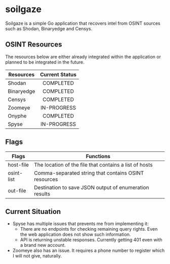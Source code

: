 # soilgaze
Soilgaze is a simple Go application that recovers intel from OSINT sources such as Shodan, Binaryedge and Censys.


## OSINT Resources

The resources below are either already integrated within the application or planned to be integrated in the future.

| Resources     | Current Status    |
| ------------- | :---------------: |
| Shodan        | COMPLETED         |
| Binaryedge    | COMPLETED         |
| Censys        | COMPLETED         |
| Zoomeye       | IN-PROGRESS       |
| Onyphe        | COMPLETED         |
| Spyse         | IN-PROGRESS       |

## Flags

| Flags         | Functions                                              |
| ------------- | ------------------------------------------------------ |
| host-file     | The location of the file that contains a list of hosts |
| osint-list    | Comma-separated string that contains OSINT resources   |
| out-file      | Destination to save JSON output of enumeration results |

## Current Situation
* Spyse has multiple issues that prevents me from implementing it:
  * There are no endpoints for checking remaining query rights. Even the web application does not show such information.
  * API is returning unstable responses. Currently getting 401 even with a brand new account.
* Zoomeye also has an issue. It requires a phone number to register which I will not give, naturally.
